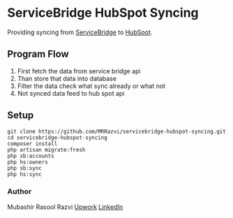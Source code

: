 # ServiceBridge HubSpot Syncing

Providing syncing from [ServiceBridge](https://cloud.servicebridge.com) to [HubSpot](https://app.hubspot.com).

## Program Flow

1. First fetch the data from service bridge api
2. Than store that data into database
3. Filter the data check what sync already or what not
4. Not synced data feed to hub spot api

## Setup

```
git clone https://github.com/MRRazvi/servicebridge-hubspot-syncing.git
cd servicebridge-hubspot-syncing
composer install
php artisan migrate:fresh
php sb:accounts
php hs:owners
php sb:sync
php hs:sync
```

### Author

Mubashir Rasool Razvi
[Upwork](https://www.upwork.com/freelancers/mrrazvi)
[LinkedIn](https://www.linkedin.com/in/mrrazvi)
